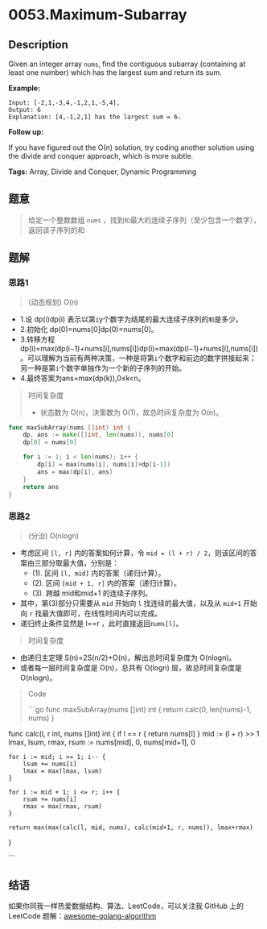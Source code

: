 # 0053.Maximum-Subarray

## Description

Given an integer array `nums`, find the contiguous subarray \(containing at least one number\) which has the largest sum and return its sum.

**Example:**

```text
Input: [-2,1,-3,4,-1,2,1,-5,4],
Output: 6
Explanation: [4,-1,2,1] has the largest sum = 6.
```

**Follow up:**

If you have figured out the O\(_n_\) solution, try coding another solution using the divide and conquer approach, which is more subtle.

**Tags:** Array, Divide and Conquer, Dynamic Programming

## 题意

> 给定一个整数数组 `nums` ，找到`和`最大的连续子序列（至少包含一个数字），返回该子序列的和

## 题解

### 思路1

> \(动态规划\) O\(n\)

* 1.设 dp\(i\)dp\(i\) 表示以第`i`y个数字为结尾的最大连续子序列的`和`是多少。
* 2.初始化 dp\(0\)=nums\[0\]dp\(0\)=nums\[0\]。
* 3.转移方程 dp\(i\)=max\(dp\(i−1\)+nums\[i\],nums\[i\]\)dp\(i\)=max\(dp\(i−1\)+nums\[i\],nums\[i\]\)。可以理解为当前有两种决策，一种是将第`i`个数字和前边的数字拼接起来；另一种是第`i`个数字单独作为一个新的子序列的开始。
* 4.最终答案为ans=max\(dp\(k\)\),0≤k&lt;n。

> 时间复杂度
>
> * 状态数为 O\(n\)，决策数为 O\(1\)，故总时间复杂度为 O\(n\)。

```go
func maxSubArray(nums []int) int {
    dp, ans := make([]int, len(nums)), nums[0]
    dp[0] = nums[0]

    for i := 1; i < len(nums); i++ {
        dp[i] = max(nums[i], nums[i]+dp[i-1])
        ans = max(dp[i], ans)
    }
    return ans
}
```

### 思路2

> \(分治\) O\(nlogn\)

* 考虑区间 `[l, r]` 内的答案如何计算，令 `mid = (l + r) / 2`，则该区间的答案由三部分取最大值，分别是：
  * \(1\). 区间 `[l, mid]` 内的答案（递归计算）。
  * \(2\). 区间 `[mid + 1, r]` 内的答案（递归计算）。
  * \(3\). 跨越 mid和mid+1 的连续子序列。
* 其中，第\(3\)部分只需要从 `mid` 开始向 `l` 找连续的最大值，以及从 `mid+1` 开始向 `r` 找最大值即可，在线性时间内可以完成。
* 递归终止条件显然是 l==r ，此时直接返回`nums[l]`。

> 时间复杂度

* 由递归主定理 S\(n\)=2S\(n/2\)+O\(n\)，解出总时间复杂度为 O\(nlogn\)。
* 或者每一层时间复杂度是 O\(n\)，总共有 O\(logn\) 层，故总时间复杂度是 O\(nlogn\)。

> Code
>
> \`\`\`go func maxSubArray\(nums \[\]int\) int { return calc\(0, len\(nums\)-1, nums\) }

func calc\(l, r int, nums \[\]int\) int { if l == r { return nums\[l\] } mid := \(l + r\) &gt;&gt; 1 lmax, lsum, rmax, rsum := nums\[mid\], 0, nums\[mid+1\], 0

```text
for i := mid; i >= 1; i-- {
    lsum += nums[i]
    lmax = max(lmax, lsum)
}

for i := mid + 1; i <= r; i++ {
    rsum += nums[i]
    rmax = max(rmax, rsum)
}

return max(max(calc(l, mid, nums), calc(mid+1, r, nums)), lmax+rmax)
```

}

\`\`\`

## 结语

如果你同我一样热爱数据结构、算法、LeetCode，可以关注我 GitHub 上的 LeetCode 题解：[awesome-golang-algorithm](https://github.com/Golang-Solutions/awesome-golang-algorithm)

